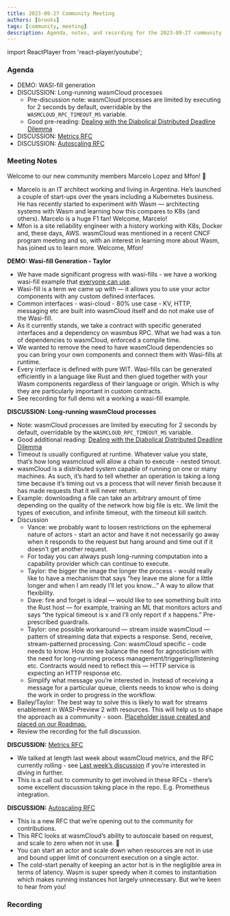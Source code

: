 ```yaml
---
title: 2023-09-27 Community Meeting
authors: [brooks]
tags: [community, meeting]
description: Agenda, notes, and recording for the 2023-09-27 community meeting
---
```


import ReactPlayer from 'react-player/youtube';

### Agenda

- DEMO: WASI-fill generation
- DISCUSSION: Long-running wasmCloud processes
  - Pre-discussion note: wasmCloud processes are limited by executing for 2 seconds by default, overridable by the `WASMCLOUD_RPC_TIMEOUT_MS` variable.
  - Good pre-reading: [Dealing with the Diabolical Distributed Deadline Dilemma](https://kevinhoffman.blog/post/distributed_deadlines/)
- DISCUSSION: [Metrics RFC](https://github.com/wasmCloud/wasmCloud/issues/664)
- DISCUSSION: [Autoscaling RFC](https://github.com/wasmCloud/wasmCloud/issues/696)

<!--truncate-->

### Meeting Notes

Welcome to our new community members Marcelo Lopez and Mfon! 🎉
- Marcelo is an IT architect working and living in Argentina. He’s launched a couple of start-ups over the years including a Kubernetes business. He has recently started to experiment with Wasm — architecting systems with Wasm and learning how this compares to K8s (and others). Marcelo is a huge F1 fan! Welcome, Marcelo!
- Mfon is a site reliability engineer with a history working with K8s, Docker and, these days, AWS. wasmCloud was mentioned in a recent CNCF program meeting and so, with an interest in learning more about Wasm, has joined us to learn more. Welcome, Mfon!

**DEMO: Wasi-fill Generation - Taylor**

- We have made significant progress with wasi-fills - we have a working wasi-fill example that [everyone can use](https://github.com/thomastaylor312/wasifill-example).
- Wasi-fill is a term we came up with — it allows you to use your actor components with any custom defined interfaces. 
- Common interfaces - wasi-cloud - 80% use case - KV, HTTP, messaging etc are built into wasmCloud itself and do not make use of the Wasi-fill.
- As it currently stands, we take a contract with specific generated interfaces and a dependency on wasmbus RPC. What we had was a ton of dependencies to wasmCloud, enforced a compile time.
- We wanted to remove the need to have wasmCloud dependencies so you can bring your own components and connect them with Wasi-fills at runtime.
- Every interface is defined with pure WIT. Wasi-fills can be generated efficiently in a language like Rust and then glued together with your Wasm components regardless of their language or origin. Which is why they are particularly important in custom contracts.
- See recording for full demo wit a working a wasi-fill example.

**DISCUSSION: Long-running wasmCloud processes**

- Note: wasmCloud processes are limited by executing for 2 seconds by default, overridable by the `WASMCLOUD_RPC_TIMEOUT_MS` variable.
- Good additional reading: [Dealing with the Diabolical Distributed Deadline Dilemma](https://kevinhoffman.blog/post/distributed_deadlines/)
- Timeout is usually configured at runtime. Whatever value you state, that’s how long wasmcloud will allow a chain to execute - nested timout.
- wasmCloud is a distributed system capable of running on one or many machines. As such, it’s hard to tell whether an operation is taking a long time because it’s timing out vs a process that will never finish because it has made requests that it will never return.
- Example: downloading a file can take an arbitrary amount of time depending on the quality of the network how big file is etc. We limit the types of execution, and infinite timeout, with the timeout kill switch.
- Discussion
  - Vance: we probably want to loosen restrictions on the ephemeral nature of actors - start an actor and have it not necessarily go away when it responds to the request but hang around and time out if it doesn't get another request.
  - For today you can always push long-running computation into a capability provider which can continue to execute.
  - Taylor: the bigger the image the longer the process - would really like to have a mechanism that says “hey leave me alone for a little longer and when I am ready I’ll let you know…” A way to allow that flexibility.
  - Dave: fire and forget is ideal — would like to see something built into the Rust host — for example, training an ML that monitors actors and says “the typical timeout is x and I’ll only report if x happens.” Pre-prescribed guardrails.
  - Taylor: one possible workaround — stream inside wasmCloud — pattern of streaming data that expects a response. Send, receive, stream-patterned processing. Con: wasmCloud specific - code needs to know. How do we balance the need for agnosticism with the need for long-running process management/triggering/listening etc. Contracts would need to reflect this — HTTP service is expecting an HTTP response etc.
  - Simplify what message you’re interested in. Instead of receiving a message for a particular queue, clients needs to know who is doing the work in order to progress in the workflow.
- Bailey/Taylor: The best way to solve this is likely to wait for streams enablement in WASI-Preview 2 with resources. This will help us to shape the approach as a community - soon. [Placeholder issue created and placed on our Roadmap.](https://github.com/wasmCloud/wasmCloud/issues/697)
- Review the recording for the full discussion.

**DISCUSSION:** [Metrics RFC](https://github.com/wasmCloud/wasmCloud/issues/664)

- We talked at length last week about wasmCloud metrics, and the RFC currently rolling - see [Last week’s discussion](https://www.youtube.com/watch?v=7GR19pgb2u0) if you’re interested in diving in further.
- This is a call out to community to get involved in these RFCs - there’s some excellent discussion taking place in the repo. E.g. Prometheus integration.

**DISCUSSION:** [Autoscaling RFC](https://github.com/wasmCloud/wasmCloud/issues/696)

- This is a new RFC that we’re opening out to the community for contributions.
- This RFC looks at wasmCloud’s ability to autoscale based on request, and scale to zero when not in use. 🙂
- You can start an actor and scale down when resources are not in use and bound upper limit of concurrent execution on a single actor.
- The cold-start penalty of keeping an actor hot is in the negligible area in terms of latency. Wasm is super speedy when it comes to instantiation which makes running instances hot largely unnecessary. But we’re keen to hear from you!

### Recording

<ReactPlayer url='https://www.youtube.com/watch?v=Ziaik9NayWs' controls />

